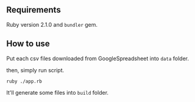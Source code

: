 
## Requirements

Ruby version 2.1.0 and `bundler` gem.

## How to use

Put each csv files downloaded from GoogleSpreadsheet into `data` folder.

then, simply run script.

```
ruby ./app.rb
```

It'll generate some files into `build` folder.


